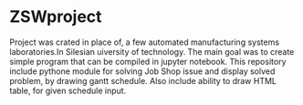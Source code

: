 # ZSWproject
Project was crated in place of, a few automated manufacturing systems laboratories.In Silesian uiversity of technology. 
The main goal was to create simple program that can be compiled in jupyter notebook.
This repository include pythone module for solving  Job Shop issue and display solved problem, by drawing gantt schedule.
Also include ability to draw HTML table, for given schedule input.

 

